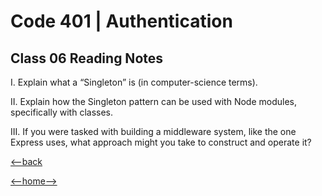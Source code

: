 # Code 401 | Authentication

## Class 06 Reading Notes

I. Explain what a “Singleton” is (in computer-science terms).



II. Explain how the Singleton pattern can be used with Node modules, specifically with classes.

III. If you were tasked with building a middleware system, like the one Express uses, what approach might you take to construct and operate it?


[<--back](401week1.md)

[<--home-->](../../README.md)
